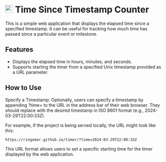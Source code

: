 

# <img src="favicon.ico" alt="drawing" style="width:25px;"/> Time Since Timestamp Counter 

This is a simple web application that displays the elapsed time since a specified timestamp. It can be useful for tracking how much time has passed since a particular event or milestone.

## Features

- Displays the elapsed time in hours, minutes, and seconds.
- Supports starting the timer from a specified Unix timestamp provided as a URL parameter.

## How to Use

Specify a Timestamp: Optionally, users can specify a timestamp by appending ?time=<timestamp> to the URL in the address bar of their web browser. They should replace <timestamp> with the desired timestamp in ISO 8601 format (e.g., 2024-03-29T22:00:33Z).

For example, if the project is being served locally, the URL might look like this:

```
https://ringomar.github.io/timer/?time=2024-03-29T22:00:33Z
```

This URL format allows users to set a specific starting time for the timer displayed by the web application.
